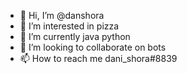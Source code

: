 - 👋 Hi, I’m @danshora
- 👀 I’m interested in pizza
- 🌱 I’m currently java python
- 💞️ I’m looking to collaborate on bots
- 📫 How to reach me dani_shora#8839

<!---
danshora/danshora is a ✨ special ✨ repository because its `README.md` (this file) appears on your GitHub profile.
You can click the Preview link to take a look at your changes.
--->

